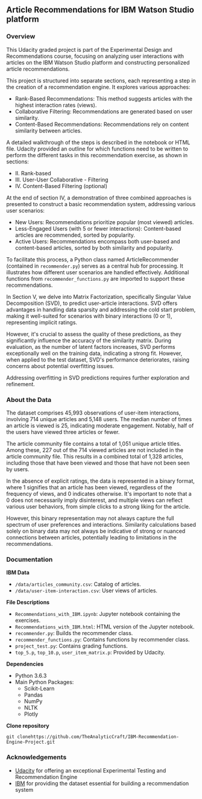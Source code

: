 ## Article Recommendations for IBM Watson Studio platform

### Overview

This Udacity graded project is part of the Experimental Design and Recommendations course, focusing on analyzing user interactions with articles on the IBM Watson Studio platform and constructing personalized article recommendations.

This project is structured into separate sections, each representing a step in the creation of a recommendation engine. It explores various approaches:

- Rank-Based Recommendations: This method suggests articles with the highest interaction rates (views).
- Collaborative Filtering: Recommendations are generated based on user similarity.
- Content-Based Recommendations: Recommendations rely on content similarity between articles.

A detailed walkthrough of the steps is described in the notebook or HTML file. Udacity provided an outline for which functions need to be written to perform the different tasks in this recommendation exercise, as shown in sections:

- II. Rank-based  
- III. User-User Collaborative - Filtering  
- IV. Content-Based Filtering (optional)  

At the end of section IV, a demonstration of three combined approaches is presented to construct a basic recommendation system, addressing various user scenarios:

- New Users: Recommendations prioritize popular (most viewed) articles.  
- Less-Engaged Users (with 5 or fewer interactions): Content-based articles are recommended, sorted by popularity.  
- Active Users: Recommendations encompass both user-based and content-based articles, sorted by both similarity and popularity.  

To facilitate this process, a Python class named ArticleRecommender (contained in `recommender.py`) serves as a central hub for processing. It illustrates how different user scenarios are handled effectively. Additional functions from `recommender_functions.py` are imported to support these recommendations.

In Section V, we delve into Matrix Factorization, specifically Singular Value Decomposition (SVD), to predict user-article interactions. SVD offers advantages in handling data sparsity and addressing the cold start problem, making it well-suited for scenarios with binary interactions (0 or 1), representing implicit ratings.

However, it's crucial to assess the quality of these predictions, as they significantly influence the accuracy of the similarity matrix. During evaluation, as the number of latent factors increases, SVD performs exceptionally well on the training data, indicating a strong fit. However, when applied to the test dataset, SVD's performance deteriorates, raising concerns about potential overfitting issues.

Addressing overfitting in SVD predictions requires further exploration and refinement.

### About the Data

The dataset comprises 45,993 observations of user-item interactions, involving 714 unique articles and 5,148 users. The median number of times an article is viewed is 25, indicating moderate engagement. Notably, half of the users have viewed three articles or fewer.

The article community file contains a total of 1,051 unique article titles. Among these, 227 out of the 714 viewed articles are not included in the article community file. This results in a combined total of 1,328 articles, including those that have been viewed and those that have not been seen by users.

In the absence of explicit ratings, the data is represented in a binary format, where 1 signifies that an article has been viewed, regardless of the frequency of views, and 0 indicates otherwise. It's important to note that a 0 does not necessarily imply disinterest, and multiple views can reflect various user behaviors, from simple clicks to a strong liking for the article.

However, this binary representation may not always capture the full spectrum of user preferences and interactions. Similarity calculations based solely on binary data may not always be indicative of strong or nuanced connections between articles, potentially leading to limitations in the recommendations.

### Documentation

**IBM Data**

- `/data/articles_community.csv`: Catalog of articles.
- `/data/user-item-interaction.csv`: User views of articles.

**File Descriptions**

- `Recommendations_with_IBM.ipynb`: Jupyter notebook containing the exercises.
- `Recommendations_with_IBM.html`: HTML version of the Jupyter notebook.
- `recommender.py`: Builds the recommender class.
- `recommender_functions.py`: Contains functions by recommender class.
- `project_test.py`: Contains grading functions. 
- `top_5.p`, `top_10.p`, `user_item_matrix.p`: Provided by Udacity.

**Dependencies**

- Python 3.6.3
- Main Python Packages:
  - Scikit-Learn
  - Pandas
  - NumPy
  - NLTK
  - Plotly

**Clone repository** 

```
git clonehttps://github.com/TheAnalyticCraft/IBM-Recommendation-Engine-Project.git
```

### Acknowledgements

* [Udacity](https://www.udacity.com/) for offering an exceptional Experimental Testing and Recommendation Engine
* [IBM](https://dataplatform.cloud.ibm.com) for providing the dataset essential for building a recommendation system
